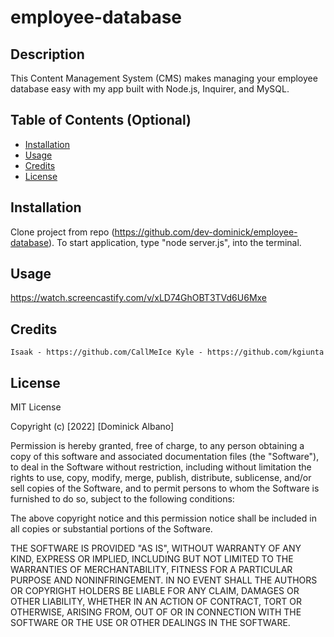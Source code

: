 # employee-database


## Description

This Content Management System (CMS) makes managing your employee database easy with my app built with Node.js, Inquirer, and MySQL. 

## Table of Contents (Optional)


- [Installation](#installation)
- [Usage](#usage)
- [Credits](#credits)
- [License](#license)

## Installation

Clone project from repo (https://github.com/dev-dominick/employee-database). To start application, type "node server.js", into the terminal.

## Usage

https://watch.screencastify.com/v/xLD74GhOBT3TVd6U6Mxe

## Credits


    Isaak - https://github.com/CallMeIce Kyle - https://github.com/kgiunta    


## License

MIT License

Copyright (c) [2022] [Dominick Albano]

Permission is hereby granted, free of charge, to any person obtaining a copy
of this software and associated documentation files (the "Software"), to deal
in the Software without restriction, including without limitation the rights
to use, copy, modify, merge, publish, distribute, sublicense, and/or sell
copies of the Software, and to permit persons to whom the Software is
furnished to do so, subject to the following conditions:

The above copyright notice and this permission notice shall be included in all
copies or substantial portions of the Software.

THE SOFTWARE IS PROVIDED "AS IS", WITHOUT WARRANTY OF ANY KIND, EXPRESS OR
IMPLIED, INCLUDING BUT NOT LIMITED TO THE WARRANTIES OF MERCHANTABILITY,
FITNESS FOR A PARTICULAR PURPOSE AND NONINFRINGEMENT. IN NO EVENT SHALL THE
AUTHORS OR COPYRIGHT HOLDERS BE LIABLE FOR ANY CLAIM, DAMAGES OR OTHER
LIABILITY, WHETHER IN AN ACTION OF CONTRACT, TORT OR OTHERWISE, ARISING FROM,
OUT OF OR IN CONNECTION WITH THE SOFTWARE OR THE USE OR OTHER DEALINGS IN THE
SOFTWARE.





